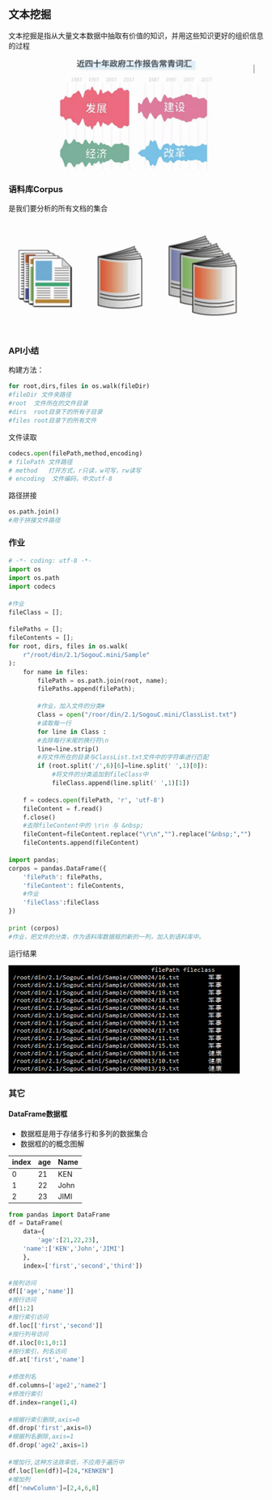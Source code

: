 ## 文本挖掘
文本挖掘是指从大量文本数据中抽取有价值的知识，并用这些知识更好的组织信息的过程

![文本](assets/markdown-img-paste-20170717122426987.png)
### 语料库Corpus
是我们要分析的所有文档的集合
![corpus](assets/markdown-img-paste-20170717122207701.png)

### API小结
构建方法：
```python
for root,dirs,files in os.walk(fileDir)
#fileDir 文件夹路径
#root  文件所在的文件目录
#dirs  root目录下的所有子目录
#files root目录下的所有文件
```
文件读取
```python
codecs.open(filePath,method,encoding)
# filePath 文件路径
# method   打开方式，r只读，w可写，rw读写
# encoding  文件编码，中文utf-8
```
路径拼接
```python
os.path.join()
#用于拼接文件路径
```

### 作业
```python
# -*- coding: utf-8 -*-
import os
import os.path
import codecs

#作业
fileClass = [];

filePaths = [];
fileContents = [];
for root, dirs, files in os.walk(
    r"/root/din/2.1/SogouC.mini/Sample"
):
    for name in files:
        filePath = os.path.join(root, name);
        filePaths.append(filePath);

        #作业，加入文件的分类#
        Class = open("/roor/din/2.1/SogouC.mini/ClassList.txt")
        #读取每一行
        for line in Class :
	    #去除每行末尾的换行符\n
	    line=line.strip()
	    #将文件所在的目录与ClassList.txt文件中的字符串进行匹配
	    if (root.split('/',6)[6]=line.split(' ',1)[0]):
		    #将文件的分类追加到fileClass中
		    fileClass.append(line.split(' ',1)[1])

	f = codecs.open(filePath, 'r', 'utf-8')
	fileContent = f.read()
	f.close()
	#去除fileContent中的 \r\n 与 &nbsp;
	fileContent=fileContent.replace("\r\n","").replace("&nbsp;","")
	fileContents.append(fileContent)

import pandas;
corpos = pandas.DataFrame({
    'filePath': filePaths,
    'fileContent': fileContents,
    #作业
    'fileClass':fileClass
})

print (corpos)
#作业，把文件的分类，作为语料库数据框的新的一列，加入到语料库中。
```
运行结果

![分类](assets/markdown-img-paste-20170717115344430.png)

### 其它
#### DataFrame数据框
* 数据框是用于存储多行和多列的数据集合
* 数据框的的概念图解

|index|age|Name|
|--|--|--|
|0|21|KEN|
|1|22|John|
|2|23|JIMI|

```python
from pandas import DataFrame
df = DataFrame(
    data={
        'age':[21,22,23],
	'name':['KEN','John','JIMI']
    },
	index=['first','second','third'])

#按列访问
df[['age','name']]
#按行访问
df[1:2]
#按行索引访问
df.loc[['first','second']]
#按行列号访问
df.iloc[0:1,0:1]
#按行索引，列名访问
df.at['first','name']

#修改列名
df.columns=['age2','name2']
#修改行索引
df.index=range(1,4)

#根据行索引删除,axis=0
df.drop('first',axis=0)
#根据列名删除,axis=1
df.drop('age2',axis=1)

#增加行,这种方法效率低，不应用于遍历中
df.loc[len(df)]=[24,"KENKEN"]
#增加列
df['newColumn']=[2,4,6,8]
```

